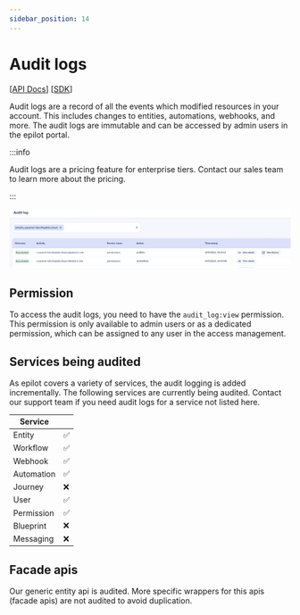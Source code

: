 ```yaml
---
sidebar_position: 14
---
```


# Audit logs

[[API Docs](/api/audit-logs)]
[[SDK](https://www.npmjs.com/package/@epilot/audit-logs-client)]

Audit logs are a record of all the events which modified resources in your account. This includes changes to entities, automations, webhooks, and more. The audit logs are immutable and can be accessed by admin users in the epilot portal.


:::info

Audit logs are a pricing feature for enterprise tiers. Contact our sales team to learn more about the pricing.

:::

![Audit log table](../static/img/audit-log-table.png)

## Permission
To access the audit logs, you need to have the `audit_log:view` permission. This permission is only available to admin users or as a dedicated permission, which can be assigned to any user in the access management.

## Services being audited
As epilot covers a variety of services, the audit logging is added incrementally. The following services are currently being audited. Contact our support team if you need audit logs for a service not listed here.


| Service  	|    |
|----------	|----------	|
| Entity   	| ✅      	|
| Workflow 	| ✅      	|
| Webhook  	| ✅      	|
| Automation| ✅      	|
| Journey  	| ❌       	|
| User     	| ✅    	|
| Permission     	| ✅       	|
| Blueprint     	| ❌       	|
| Messaging     	| ❌       	|


## Facade apis
Our generic entity api is audited. More specific wrappers for this apis (facade apis) are not audited to avoid duplication.